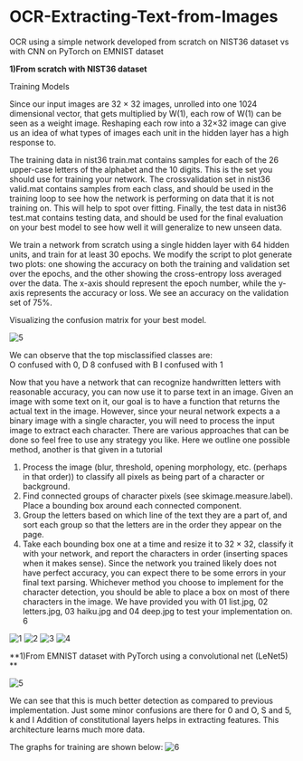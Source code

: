 # OCR-Extracting-Text-from-Images
OCR using a simple network developed from scratch on NIST36 dataset vs with CNN on PyTorch on EMNIST dataset

**1)From scratch with NIST36 dataset**   

Training Models

Since our input images are 32 × 32 images, unrolled into one 1024 dimensional vector, that gets multiplied by W(1), each row of W(1) can be seen as a weight image. Reshaping each row into a 32×32 image can give us an idea of what types of images each unit in the hidden layer has a high response to.

The training data in nist36 train.mat contains samples for each of the 26 upper-case letters of the alphabet and the 10 digits. This is the set you should use for training your network. The crossvalidation set in nist36 valid.mat contains samples from each class, and should be used in the training loop to see how the network is performing on data that it is not training
on. This will help to spot over fitting. Finally, the test data in nist36 test.mat contains testing data, and should be used for the final evaluation on your best model to see how well  it will generalize to new unseen data.

We train a network from scratch using a single hidden layer with 64 hidden units, and train for at least 30 epochs. We modify the script to plot generate two plots:
one showing the accuracy on both the training and validation set over the epochs, and the other showing the cross-entropy loss averaged over the data. The x-axis should represent the epoch number, while the y-axis represents the accuracy or loss. We see an accuracy on the validation set of 75%.

Visualizing the confusion matrix for your best model.   

![5](/results/5.png)

We can observe that the top misclassified classes are:   
O confused with 0, D
8 confused with B
I confused with 1

Now that you have a network that can recognize handwritten letters with reasonable accuracy, you can now use it to parse text in an image. Given an image with some text on it,
our goal is to have a function that returns the actual text in the image. However, since your
neural network expects a a binary image with a single character, you will need to process
the input image to extract each character. There are various approaches that can be done
so feel free to use any strategy you like.
Here we outline one possible method, another is that given in a tutorial
1. Process the image (blur, threshold, opening morphology, etc. (perhaps in that order))
to classify all pixels as being part of a character or background.
2. Find connected groups of character pixels (see skimage.measure.label). Place a bounding box around each connected component.
3. Group the letters based on which line of the text they are a part of, and sort each
group so that the letters are in the order they appear on the page.
4. Take each bounding box one at a time and resize it to 32 × 32, classify it with your
network, and report the characters in order (inserting spaces when it makes sense).
Since the network you trained likely does not have perfect accuracy, you can expect there
to be some errors in your final text parsing. Whichever method you choose to implement
for the character detection, you should be able to place a box on most of there characters in
the image. We have provided you with 01 list.jpg, 02 letters.jpg, 03 haiku.jpg and
04 deep.jpg to test your implementation on.
6

![1](/results/1.png)
![2](/results/2.png)
![3](/results/3.png)
![4](/results/4.png)


**1)From EMNIST dataset with PyTorch using a convolutional net (LeNet5) **   

![5](/results/5.png)

We can see that this is much better detection as compared to previous implementation.
Just some minor confusions are there for 0 and O, S and 5, k and I
Addition of constitutional layers helps in extracting features. This architecture learns much more data.

The graphs for training are shown below:
![6](/results/6.png)


